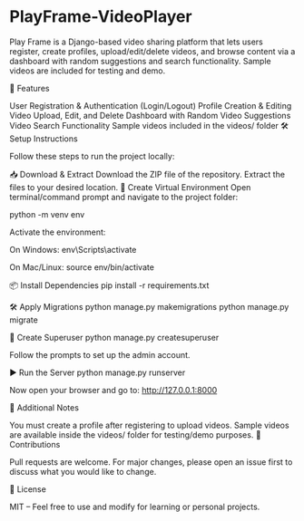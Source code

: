 # PlayFrame-VideoPlayer
Play Frame is a Django-based video sharing platform that lets users register, create profiles, upload/edit/delete videos, and browse content via a dashboard with random suggestions and search functionality. Sample videos are included for testing and demo.

🚀 Features

User Registration & Authentication (Login/Logout)
Profile Creation & Editing
Video Upload, Edit, and Delete
Dashboard with Random Video Suggestions
Video Search Functionality
Sample videos included in the videos/ folder
🛠️ Setup Instructions

Follow these steps to run the project locally:

📥 Download & Extract
Download the ZIP file of the repository.
Extract the files to your desired location.
🐍 Create Virtual Environment
Open terminal/command prompt and navigate to the project folder:

python -m venv env

Activate the environment:

On Windows: env\Scripts\activate

On Mac/Linux: source env/bin/activate

📦 Install Dependencies
pip install -r requirements.txt

🛠️ Apply Migrations
python manage.py makemigrations python manage.py migrate

👤 Create Superuser
python manage.py createsuperuser

Follow the prompts to set up the admin account.

▶️ Run the Server
python manage.py runserver

Now open your browser and go to: http://127.0.0.1:8000

📁 Additional Notes

You must create a profile after registering to upload videos.
Sample videos are available inside the videos/ folder for testing/demo purposes.
🤝 Contributions

Pull requests are welcome. For major changes, please open an issue first to discuss what you would like to change.

📜 License

MIT – Feel free to use and modify for learning or personal projects.
